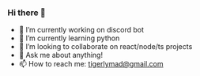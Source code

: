 ### Hi there 👋


- 🔭 I’m currently working on discord bot
- 🌱 I’m currently learning python
- 👯 I’m looking to collaborate on react/node/ts projects
- 💬 Ask me about anything!
- 📫 How to reach me: tigerlymad@gmail.com

